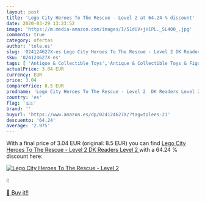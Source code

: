 ```yaml
---
layout: post
title: 'Lego City Heroes To The Rescue - Level 2 at 64.24 % discount'
date: 2020-03-29 13:23:52
image: 'https://m.media-amazon.com/images/I/51dUV+jH1PL._SL400_.jpg'
comments: true
category: ofertas
author: 'tole.es'
slug: '024124627X-es Lego City Heroes To The Rescue - Level 2 DK Readers Level 2'
sku: '024124627X-es'
tags: [ 'Antique & Collectible Toys','Antique & Collectible Toys & Figurines','Antiques & Collectibles','Architecture','Arts & Photography','Bauspielzeug & Konstruktionsspielzeug','Books','Building Toys','Childrens Activities, Crafts & Games Books','Childrens Activity Books','Childrens Architecture Books','Childrens Arts, Music & Photography Books','Childrens Books','Childrens Computer Hardware & Robotics Books','Childrens Computers & Technology Books','Childrens Craft & Hobby Books','Childrens Game Books','Childrens Model Building Books','Childrens Programming Books','Childrens Science & Nature Books','Computer Programming','Computer Science','Computers & Technology','Crafts & Hobbies','Crafts, Hobbies & Home','Engineering','Engineering & Transportation','Industrial Manufacturing Systems','Juegos de construcción para niños','Juguetes','Juguetes y juegos','Model Building','Robotics','Robotics & Automation','Spielzeug','Toy & Model Crafts','Toy Building Sets','Toys & Games','lego', ]
actualPrice: 3.04 EUR
currency: EUR
price: 3.04
comparePrice: 8.5 EUR
prodname: 'Lego City Heroes To The Rescue - Level 2  DK Readers Level 2 '
country: 'es'
flag: '🇪🇸'
brand: ''
buyurl: 'https://www.amazon.es/dp/024124627X/?tag=tolees-21'
descuento: '64.24'
average: '2.975'
---
```


With a final price of 3.04 EUR (original: 8.5 EUR) you can find [Lego City Heroes To The Rescue - Level 2  DK Readers Level 2 ](https://www.amazon.es/dp/024124627X/?tag=tolees-21) with a  64.24 % discount here:

[![Lego City Heroes To The Rescue - Level 2](https://m.media-amazon.com/images/I/51dUV+jH1PL._SL400_.jpg)](https://www.amazon.es/dp/024124627X/?tag=tolees-21)

ℹ️:


[🛒 Buy it!!](https://www.amazon.es/dp/024124627X/?tag=tolees-21)
